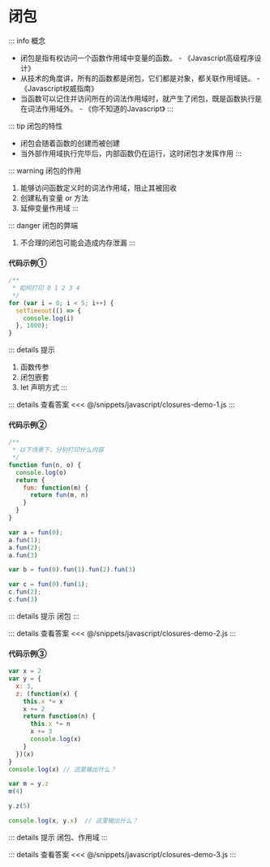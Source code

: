 # 闭包

::: info 概念
+ 闭包是指有权访问一个函数作用域中变量的函数。 - 《Javascript高级程序设计》
+ 从技术的角度讲，所有的函数都是闭包，它们都是对象，都关联作用域链。 - 《Javascript权威指南》
+ 当函数可以记住并访问所在的词法作用域时，就产生了闭包，既是函数执行是在词法作用域外。 - 《你不知道的Javascript》
:::

::: tip 闭包的特性
+ 闭包会随着函数的创建而被创建
+ 当外部作用域执行完毕后，内部函数仍在运行，这时闭包才发挥作用
:::

::: warning 闭包的作用
1. 能够访问函数定义时的词法作用域，阻止其被回收
2. 创建私有变量 or 方法
3. 延伸变量作用域
:::

::: danger 闭包的弊端
1. 不合理的闭包可能会造成内存泄漏
:::

#### 代码示例①

```js
/**
 * 如何打印 0 1 2 3 4
 */
for (var i = 0; i < 5; i++) {
  setTimeout(() => {
    console.log(i)
  }, 1000);
}
```

::: details 提示
1. 函数传参
2. 闭包嵌套
3. let 声明方式
:::

::: details 查看答案
<<< @/snippets/javascript/closures-demo-1.js
:::

#### 代码示例②

```js
/**
 * 以下场景下，分别打印什么内容
 */
function fun(n, o) {
  console.log(o)
  return {
    fun: function(m) {
      return fun(m, n)
    }
  }
}

var a = fun(0);
a.fun(1);
a.fun(2);
a.fun(3)

var b = fun(0).fun(1).fun(2).fun(3)

var c = fun(0).fun(1);
c.fun(2);
c.fun(3)
```

::: details 提示
闭包
:::

::: details 查看答案
<<< @/snippets/javascript/closures-demo-2.js
:::

#### 代码示例③
```js
var x = 2
var y = {
  x: 3,
  z: (function(x) {
    this.x *= x
    x += 2
    return function(n) {
      this.x *= n
      x += 3
      console.log(x)
    }
  })(x)
}
console.log(x) // 这里输出什么？

var m = y.z
m(4)

y.z(5)

console.log(x, y.x)  // 这里输出什么？
```

::: details 提示
闭包、作用域
:::

::: details 查看答案
<<< @/snippets/javascript/closures-demo-3.js
:::
